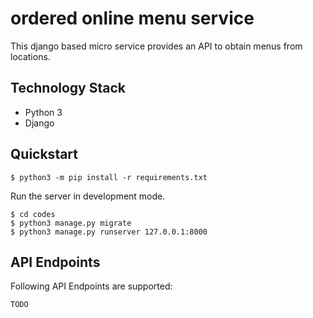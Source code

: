# ordered online menu service

This django based micro service provides an API to obtain menus from locations.

## Technology Stack

- Python 3
- Django

## Quickstart

```
$ python3 -m pip install -r requirements.txt
```

Run the server in development mode.
```
$ cd codes
$ python3 manage.py migrate
$ python3 manage.py runserver 127.0.0.1:8000
```

## API Endpoints

Following API Endpoints are supported:

`TODO`
